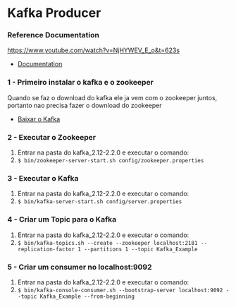 # Kafka Producer

### Reference Documentation
https://www.youtube.com/watch?v=NjHYWEV_E_o&t=623s

* [Documentation ](https://kafka.apache.org/quickstart)


### 1 - Primeiro instalar o kafka e o zookeeper
Quando se faz o download do kafka ele ja vem com o zookeeper juntos, portanto nao precisa fazer o download do zookeeper

* [Baixar o Kafka](https://www.apache.org/dyn/closer.cgi?path=/kafka/2.2.0/kafka_2.12-2.2.0.tgz)

### 2 - Executar o Zookeeper
1. Entrar na pasta do kafka_2.12-2.2.0 e executar o comando:
2. `$ bin/zookeeper-server-start.sh config/zookeeper.properties`

### 3 - Executar o Kafka
1. Entrar na pasta do kafka_2.12-2.2.0 e executar o comando:
2. `$ bin/kafka-server-start.sh config/server.properties`

### 4 - Criar um Topic para o Kafka
1. Entrar na pasta do kafka_2.12-2.2.0 e executar o comando:
2. `$ bin/kafka-topics.sh --create --zookeeper localhost:2181 --replication-factor 1 --partitions 1 --topic Kafka_Example`

### 5 - Criar um consumer no localhost:9092
1. Entrar na pasta do kafka_2.12-2.2.0 e executar o comando:
2. `$ bin/kafka-console-consumer.sh --bootstrap-server localhost:9092 --topic Kafka_Example --from-beginning`


